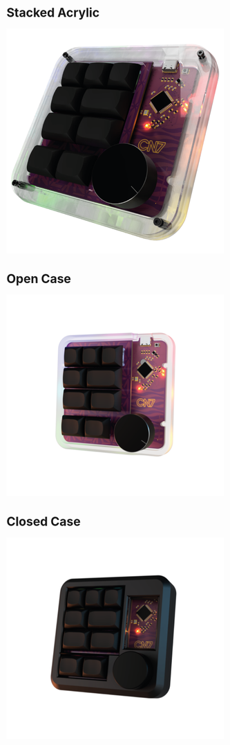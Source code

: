 # Stacked Acrylic 
![Stacked Acrylic](docs/stackedAcrylic.png)

# Open Case 
![Open Case](docs/openCase.png)

# Closed Case 
![Closed Case](docs/closedCase.png)


